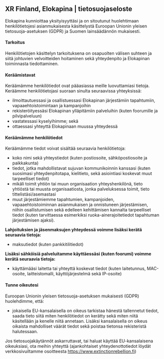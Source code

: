 
## XR Finland, Elokapina | tietosuojaseloste


Elokapina kunnioittaa yksityisyyttäsi ja on sitoutunut huolehtimaan henkilötietojesi asianmukaisesta käsittelystä Euroopan Unionin yleisen tietosuoja-asetuksen (GDPR) ja Suomen lainsäädännön mukaisesti.


#### **Tarkoitus**
Henkilötietojen käsittelyn tarkoituksena on osapuolten välisen suhteen ja siitä johtuvien velvoitteiden hoitaminen sekä yhteydenpito ja Elokapinan toiminnasta tiedottaminen. 

#### **Keräämistavat**
Keräämämme henkilötiedot ovat pääasiassa meille luovuttamiasi tietoja. Keräämme henkilötietojasi suoraan sinulta seuraavissa yhteyksissä:
* ilmoittautuessasi ja osallistuessasi Elokapinan järjestämiin tapahtumiin, vapaaehtoistoimintaan ja kampanjoihin
* rekisteröityessäsi Elokapinan ylläpitämiin palveluihin (kuten foorumille ja pilvipalveluun)
* vastatessasi kyselyihimme; sekä
* ottaessasi yhteyttä Elokapinaan muussa yhteydessä

#### **Keräämämme henkilötiedot**
Keräämämme tiedot voivat sisältää seuraavia henkilötietoja:
* koko nimi sekä yhteystiedot (kuten postiosoite, sähköpostiosoite ja paikkakunta)
* tiedot, jotka mahdollistavat sujuvan kommunikoinnin kanssasi (kuten suosimasi yhteydenpitotapa, kielitieto, sekä asiointiasi koskevat muut tarpeelliset tiedot)
* mikäli toimit yhtiön tai muun organisaation yhteyshenkilönä, tieto yhtiöstä tai muusta organisaatiosta, jonka palveluksessa toimit, tieto tittelistäsi/asemastasi
* muut järjestämiemme tapahtumien, kampanjoiden, vapaaehtoistoiminnan asianmukaisen ja onnistuneen järjestämisen, niihin osallistumisen sekä edelleen kehittämisen kannalta tarpeelliset tiedot (kuten tarvittaessa esimerkiksi ruoka-ainerajoitetiedot tapahtuman järjestämisen ajaksi).

**Lahjoituksien ja jäsenmaksujen yhteydessä voimme lisäksi kerätä seuraavia tietoja:**
* maksutiedot (kuten pankkitilitiedot)

**Lisäksi sähköisiä palveluitamme käyttäessäsi (kuten foorumi) voimme kerätä seuraavia tietoja:**
* käyttämääsi laitetta tai yhteyttä koskevat tiedot (kuten laitetunnus, MAC-osoite, laitteistomalli, käyttöjärjestelmä sekä IP-osoite)

#### **Tunne oikeutesi**
Euroopan Unionin yleisen tietosuoja-asetuksen mukaisesti (GDPR) huolehdimme, että:
* jokaisella EU-kansalaisella on oikeus tarkistaa hänestä tallennetut tiedot, saada tieto siitä miten henkilötiedot on kerätty sekä miten niitä käsitellään ja kenelle niitä annetaan. Lisäksi kansalaisella on oikeus oikaista mahdolliset väärät tiedot sekä poistaa tietonsa rekisteristä halutessaan.

Jos tietosuojakäytännöt askarruttavat, tai haluat käyttää EU-kansalaisena oikeuksiasi, ota meihin yhteyttä (ajankohtaiset yhteydenottotiedot löydät verkkosivuiltamme osoitteesta https://www.extinctionrebellion.fi)

